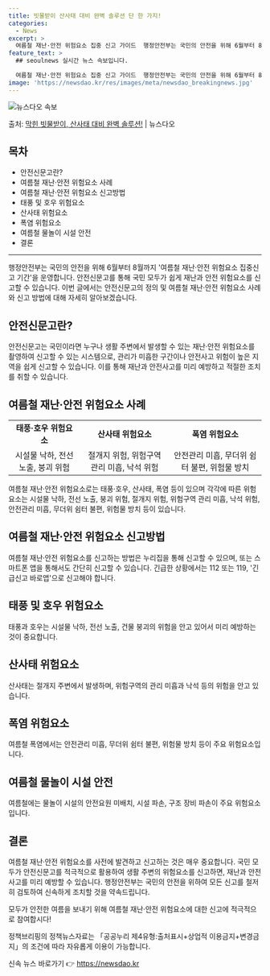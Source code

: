 ```yaml
---
title: 빗물받이 산사태 대비 완벽 솔루션 단 한 가지!
categories:
  - News
excerpt: >
  여름철 재난·안전 위험요소 집중 신고 가이드  행정안전부는 국민의 안전을 위해 6월부터 8월까지 석 달간 '…
feature_text: >
  ## seoulnews 실시간 뉴스 속보입니다.

  여름철 재난·안전 위험요소 집중 신고 가이드  행정안전부는 국민의 안전을 위해 6월부터 8월까지 석 달간 '…
image: 'https://newsdao.kr/res/images/meta/newsdao_breakingnews.jpg'
---
```


![뉴스다오 속보](https://newsdao.kr/res/images/meta/newsdao_breakingnews.jpg)

<p>출처: <a href="https://newsdao.kr/4366" rel="dofollow">막힌 빗물받이, 산사태 대비 완벽 솔루션!</a> | 뉴스다오</p>

<h2 data-ke-size="size26">목차</h2>
<ul>
  <li>안전신문고란?</li>
  <li>여름철 재난·안전 위험요소 사례</li>
  <li>여름철 재난·안전 위험요소 신고방법</li>
  <li>태풍 및 호우 위험요소</li>
  <li>산사태 위험요소</li>
  <li>폭염 위험요소</li>
  <li>여름철 물놀이 시설 안전</li>
  <li>결론</li>
</ul>
<hr>

<p data-ke-size="size16">행정안전부는 국민의 안전을 위해 6월부터 8월까지 '여름철 재난·안전 위험요소 집중신고 기간'을 운영합니다. 안전신문고를 통해 국민 모두가 쉽게 재난과 안전 위험요소를 신고할 수 있습니다. 이번 글에서는 안전신문고의 정의 및 여름철 재난·안전 위험요소 사례와 신고 방법에 대해 자세히 알아보겠습니다.</p>

<h2 data-ke-size="size26">안전신문고란?</h2>
<p data-ke-size="size16">안전신문고는 국민이라면 누구나 생활 주변에서 발생할 수 있는 재난·안전 위험요소를 촬영하여 신고할 수 있는 시스템으로, 관리가 미흡한 구간이나 안전사고 위험이 높은 지역을 쉽게 신고할 수 있습니다. 이를 통해 재난과 안전사고를 미리 예방하고 적절한 조치를 취할 수 있습니다.</p>

<h2 data-ke-size="size26">여름철 재난·안전 위험요소 사례</h2>
<table>
  <tr>
    <td style="text-align: center; height: 17px;"><b>태풍·호우 위험요소</b></td>
    <td style="text-align: center; height: 17px;"><b>산사태 위험요소</b></td>
    <td style="text-align: center; height: 17px;"><b>폭염 위험요소</b></td>
  </tr>
  <tr>
    <td style="text-align: center;">시설물 낙하, 전선 노출, 붕괴 위험</td>
    <td style="text-align: center;">절개지 위험, 위험구역 관리 미흡, 낙석 위험</td>
    <td style="text-align: center;">안전관리 미흡, 무더위 쉼터 불편, 위험물 방치</td>
  </tr>
</table>

<p data-ke-size="size16">여름철 재난·안전 위험요소로는 태풍·호우, 산사태, 폭염 등이 있으며 각각에 따른 위험요소는 시설물 낙하, 전선 노출, 붕괴 위험, 절개지 위험, 위험구역 관리 미흡, 낙석 위험, 안전관리 미흡, 무더위 쉼터 불편, 위험물 방치 등이 있습니다.</p>

<h2 data-ke-size="size26">여름철 재난·안전 위험요소 신고방법</h2>
<p data-ke-size="size16">여름철 재난·안전 위험요소를 신고하는 방법은 누리집을 통해 신고할 수 있으며, 또는 스마트폰 앱을 통해서도 간단히 신고할 수 있습니다. 긴급한 상황에서는 112 또는 119, '긴급신고 바로앱'으로 신고해야 합니다.</p>

<h2 data-ke-size="size26">태풍 및 호우 위험요소</h2>
<p data-ke-size="size16">태풍과 호우는 시설물 낙하, 전선 노출, 건물 붕괴의 위험을 안고 있어서 미리 예방하는 것이 중요합니다.</p>

<h2 data-ke-size="size26">산사태 위험요소</h2>
<p data-ke-size="size16">산사태는 절개지 주변에서 발생하며, 위험구역의 관리 미흡과 낙석 등의 위험을 안고 있습니다.</p>

<h2 data-ke-size="size26">폭염 위험요소</h2>
<p data-ke-size="size16">여름철 폭염에서는 안전관리 미흡, 무더위 쉼터 불편, 위험물 방치 등이 주요 위험요소입니다.</p>

<h2 data-ke-size="size26">여름철 물놀이 시설 안전</h2>
<p data-ke-size="size16">여름철에는 물놀이 시설의 안전요원 미배치, 시설 파손, 구조 장비 파손이 주요 위험요소입니다.</p>

<h2 data-ke-size="size26">결론</h2>
<p data-ke-size="size16">여름철 재난·안전 위험요소를 사전에 발견하고 신고하는 것은 매우 중요합니다. 국민 모두가 안전신문고를 적극적으로 활용하여 생활 주변의 위험요소를 신고하면, 재난과 안전사고를 미리 예방할 수 있습니다. 행정안전부는 국민의 안전을 위하여 모든 신고를 철저히 검토하여 신속하게 조치할 것을 약속드립니다.</p>
<p data-ke-size="size16">모두가 안전한 여름을 보내기 위해 여름철 재난·안전 위험요소에 대한 신고에 적극적으로 참여합시다!</p>
<p data-ke-size="size16">정책브리핑의 정책뉴스자료는 「공공누리 제4유형:출처표시+상업적 이용금지+변경금지」의 조건에 따라 자유롭게 이용이 가능합니다.</p> 

신속 뉴스 바로가기 👉 <a href="https://newsdao.kr" rel="dofollow">https://newsdao.kr</a>


